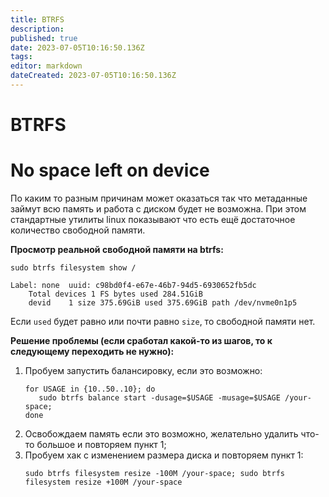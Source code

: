 ```yaml
---
title: BTRFS
description: 
published: true
date: 2023-07-05T10:16:50.136Z
tags: 
editor: markdown
dateCreated: 2023-07-05T10:16:50.136Z
---
```


# BTRFS

# No space left on device

По каким то разным причинам может оказаться так что метаданные займут всю память и работа с диском будет не возможна. При этом стандартные утилиты linux показывают что есть ещё достаточное количество свободной памяти.

**Просмотр реальной свободной памяти на btrfs:**
```
sudo btrfs filesystem show /

Label: none  uuid: c98bd0f4-e67e-46b7-94d5-6930652fb5dc
	Total devices 1 FS bytes used 284.51GiB
	devid    1 size 375.69GiB used 375.69GiB path /dev/nvme0n1p5
```

Если `used` будет равно или почти равно `size`, то свободной памяти нет.

**Решение проблемы (если сработал какой-то из шагов, то к следующему переходить не нужно):**
1. Пробуем запустить балансировку, если это возможно:
   ```
   for USAGE in {10..50..10}; do
      sudo btrfs balance start -dusage=$USAGE -musage=$USAGE /your-space;
   done
   ```
2. Освобождаем память если это возможно, желательно удалить что-то большое и повторяем пункт 1;
3. Пробуем хак с изменением размера диска и повторяем пункт 1:
   ```
   sudo btrfs filesystem resize -100M /your-space; sudo btrfs filesystem resize +100M /your-space
   ```
